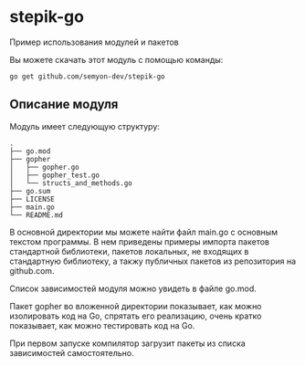 # stepik-go
Пример использования модулей и пакетов

Вы можете скачать этот модуль с помощью команды:
```
go get github.com/semyon-dev/stepik-go
```

## Описание модуля
Модуль имеет следующую структуру:
```
.
├── go.mod
├── gopher
│   ├── gopher.go
│   ├── gopher_test.go
│   └── structs_and_methods.go
├── go.sum
├── LICENSE
├── main.go
└── README.md
```
В основной директории мы можете найти файл main.go с основным текстом программы. В нем приведены примеры импорта пакетов стандартной библиотеки, пакетов локальных, не входящих в стандартную библиотеку, а такжу публичных пакетов из репозитория на github.com.

Список зависимостей модуля можно увидеть в файле go.mod.

Пакет gopher во вложенной директории показывает, как можно изолировать код на Go, спрятать его реализацию, очень кратко показывает, как можно тестировать код на Go.

При первом запуске компилятор загрузит пакеты из списка зависимостей самостоятельно.